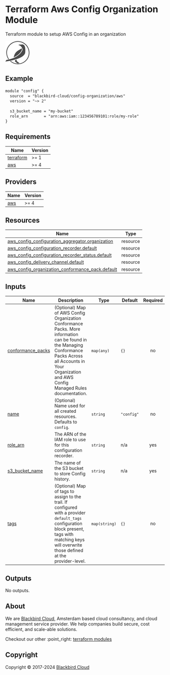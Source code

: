 <!-- BEGIN_TF_DOCS -->
# Terraform Aws Config Organization Module
Terraform module to setup AWS Config in an organization

[![blackbird-logo](https://raw.githubusercontent.com/blackbird-cloud/terraform-module-template/main/.config/logo_simple.png)](https://blackbird.cloud)

## Example
```hcl
module "config" {
  source  = "blackbird-cloud/config-organization/aws"
  version = "~> 2"

  s3_bucket_name = "my-bucket"
  role_arn       = "arn:aws:iam::123456789101:role/my-role"
}
```

## Requirements

| Name | Version |
|------|---------|
| <a name="requirement_terraform"></a> [terraform](#requirement\_terraform) | >= 1 |
| <a name="requirement_aws"></a> [aws](#requirement\_aws) | >= 4 |

## Providers

| Name | Version |
|------|---------|
| <a name="provider_aws"></a> [aws](#provider\_aws) | >= 4 |

## Resources

| Name | Type |
|------|------|
| [aws_config_configuration_aggregator.organization](https://registry.terraform.io/providers/hashicorp/aws/latest/docs/resources/config_configuration_aggregator) | resource |
| [aws_config_configuration_recorder.default](https://registry.terraform.io/providers/hashicorp/aws/latest/docs/resources/config_configuration_recorder) | resource |
| [aws_config_configuration_recorder_status.default](https://registry.terraform.io/providers/hashicorp/aws/latest/docs/resources/config_configuration_recorder_status) | resource |
| [aws_config_delivery_channel.default](https://registry.terraform.io/providers/hashicorp/aws/latest/docs/resources/config_delivery_channel) | resource |
| [aws_config_organization_conformance_pack.default](https://registry.terraform.io/providers/hashicorp/aws/latest/docs/resources/config_organization_conformance_pack) | resource |

## Inputs

| Name | Description | Type | Default | Required |
|------|-------------|------|---------|:--------:|
| <a name="input_conformance_packs"></a> [conformance\_packs](#input\_conformance\_packs) | (Optional) Map of AWS Config Organization Conformance Packs. More information can be found in the Managing Conformance Packs Across all Accounts in Your Organization and AWS Config Managed Rules documentation. | `map(any)` | `{}` | no |
| <a name="input_name"></a> [name](#input\_name) | (Optional) Name used for all created resources. Defaults to `config`. | `string` | `"config"` | no |
| <a name="input_role_arn"></a> [role\_arn](#input\_role\_arn) | The ARN of the IAM role to use for this configuration recorder. | `string` | n/a | yes |
| <a name="input_s3_bucket_name"></a> [s3\_bucket\_name](#input\_s3\_bucket\_name) | The name of the S3 bucket to store Config history. | `string` | n/a | yes |
| <a name="input_tags"></a> [tags](#input\_tags) | (Optional) Map of tags to assign to the trail. If configured with a provider `default_tags` configuration block present, tags with matching keys will overwrite those defined at the provider-level. | `map(string)` | `{}` | no |

## Outputs

No outputs.

## About

We are [Blackbird Cloud](https://blackbird.cloud), Amsterdam based cloud consultancy, and cloud management service provider. We help companies build secure, cost efficient, and scale-able solutions.

Checkout our other :point\_right: [terraform modules](https://registry.terraform.io/namespaces/blackbird-cloud)

## Copyright

Copyright © 2017-2024 [Blackbird Cloud](https://blackbird.cloud)
<!-- END_TF_DOCS -->